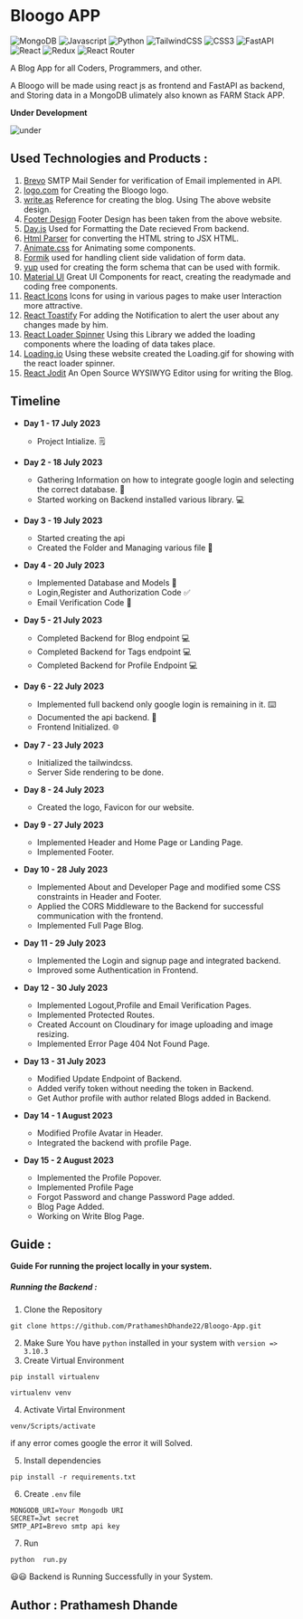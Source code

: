 # Bloogo APP

![MongoDB](https://img.shields.io/badge/MongoDB-4EA94B?style=for-the-badge&logo=mongodb&logoColor=white)
![Javascript](https://img.shields.io/badge/JavaScript-F7DF1E?style=for-the-badge&logo=javascript&logoColor=black)
![Python](https://img.shields.io/badge/Python-3776AB?style=for-the-badge&logo=python&logoColor=white)
![TailwindCSS](https://img.shields.io/badge/tailwindcss-%2338B2AC.svg?style=for-the-badge&logo=tailwind-css&logoColor=blue&color=black)
![CSS3](https://img.shields.io/badge/css3-%231572B6.svg?style=for-the-badge&logo=css3&logoColor=white)
![FastAPI](https://img.shields.io/badge/FastAPI-005571?style=for-the-badge&logo=fastapi)
![React](https://img.shields.io/badge/react-%2320232a.svg?style=for-the-badge&logo=react&logoColor=%2361DAFB)
![Redux](https://img.shields.io/badge/redux-%23593d88.svg?style=for-the-badge&logo=redux&logoColor=white)
![React Router](https://img.shields.io/badge/React_Router-CA4245?style=for-the-badge&logo=react-router&logoColor=white)

A Blog App for all Coders, Programmers, and other.

A Bloogo will be made using react js as frontend and FastAPI as backend, and Storing data in a MongoDB ulimately also known as FARM Stack APP.

**Under Development**

![under](https://media.giphy.com/media/EIiJp9cQ3GeEU/giphy.gif)

## Used Technologies and Products :

1. [Brevo](https://developers.brevo.com/) SMTP Mail Sender for verification of Email implemented in API.
2. [logo.com](https://app.logo.com/) for Creating the Bloogo logo.
3. [write.as](https://write.as/) Reference for creating the blog. Using The above website design.
4. [Footer Design](https://preview.colorlib.com/theme/bft/bootstrap-footer-17/#) Footer Design has been taken from the above website.
5. [Day.js](https://day.js.org/) Used for Formatting the Date recieved From backend.
6. [Html Parser](https://github.com/remarkablemark/html-react-parser) for converting the HTML string to JSX HTML.
7. [Animate.css](https://animate.style/) for Animating some components.
8. [Formik](https://formik.org/) used for handling client side validation of form data.
9. [yup](https://github.com/jquense/yup) used for creating the form schema that can be used with formik.
10. [Material UI](https://mui.com/) Great UI Components for react, creating the readymade and coding free components.
11. [React Icons](https://react-icons.github.io/react-icons/) Icons for using in various pages to make user Interaction more attractive.
12. [React Toastify](https://fkhadra.github.io/react-toastify/introduction) For adding the Notification to alert the user about any changes made by him.
13. [React Loader Spinner](https://mhnpd.github.io/react-loader-spinner/) Using this Library we added the loading components where the loading of data takes place.
14. [Loading.io](https://loading.io/) Using these website created the Loading.gif for showing with the react loader spinner.
15. [React Jodit](https://xdsoft.net/jodit/) An Open Source WYSIWYG Editor using for writing the Blog.

## Timeline

- **Day 1 - 17 July 2023**

  - Project Intialize. 🗒️

- **Day 2 - 18 July 2023**

  - Gathering Information on how to integrate google login and selecting the correct database. 🔎
  - Started working on Backend installed various library. 💻

- **Day 3 - 19 July 2023**

  - Started creating the api
  - Created the Folder and Managing various file 📂

- **Day 4 - 20 July 2023**

  - Implemented Database and Models 📅
  - Login,Register and Authorization Code ✅
  - Email Verification Code 📧

- **Day 5 - 21 July 2023**

  - Completed Backend for Blog endpoint 💻
  - Completed Backend for Tags endpoint 💻
  - Completed Backend for Profile Endpoint 💻

- **Day 6 - 22 July 2023**

  - Implemented full backend only google login is remaining in it. ⌨️
  - Documented the api backend. 📄
  - Frontend Initialized. 🌐

- **Day 7 - 23 July 2023**

  - Initialized the tailwindcss. <img src="https://cdn.cdnlogo.com/logos/t/58/tailwind-css.svg" height=10>
  - Server Side rendering to be done.

- **Day 8 - 24 July 2023**

  - Created the logo, Favicon for our website.

- **Day 9 - 27 July 2023**

  - Implemented Header and Home Page or Landing Page.
  - Implemented Footer.

- **Day 10 - 28 July 2023**

  - Implemented About and Developer Page and modified some CSS constraints in Header and Footer.
  - Applied the CORS Middleware to the Backend for successful communication with the frontend.
  - Implemented Full Page Blog.

- **Day 11 - 29 July 2023**

  - Implemented the Login and signup page and integrated backend.
  - Improved some Authentication in Frontend.

- **Day 12 - 30 July 2023**

  - Implemented Logout,Profile and Email Verification Pages.
  - Implemented Protected Routes.
  - Created Account on Cloudinary for image uploading and image resizing.
  - Implemented Error Page 404 Not Found Page.

- **Day 13 - 31 July 2023**

  - Modified Update Endpoint of Backend.
  - Added verify token without needing the token in Backend.
  - Get Author profile with author related Blogs added in Backend.

- **Day 14 - 1 August 2023**

  - Modified Profile Avatar in Header.
  - Integrated the backend with profile Page.

- **Day 15 - 2 August 2023**
  - Implemented the Profile Popover.
  - Implemented Profile Page
  - Forgot Password and change Password Page added.
  - Blog Page Added.
  - Working on Write Blog Page.

## Guide :

**Guide For running the project locally in your system.**

##### Running the Backend :

1. Clone the Repository

```
git clone https://github.com/PrathameshDhande22/Bloogo-App.git
```

2. Make Sure You have `python` installed in your system with `version => 3.10.3`
3. Create Virtual Environment

```
pip install virtualenv

virtualenv venv
```

4. Activate Virtal Environment

```
venv/Scripts/activate
```

if any error comes google the error it will Solved.

5. Install dependencies

```
pip install -r requirements.txt
```

6. Create `.env` file

```
MONGODB_URI=Your Mongodb URI
SECRET=Jwt secret
SMTP_API=Brevo smtp api key
```

7. Run

```
python  run.py
```

😃😃 Backend is Running Successfully in your System.

## Author : Prathamesh Dhande
